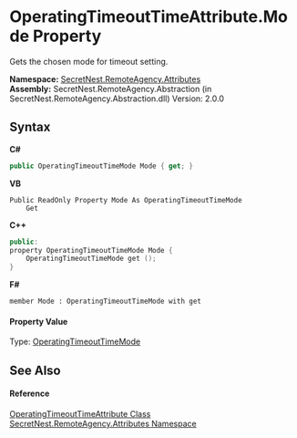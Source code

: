 # OperatingTimeoutTimeAttribute.Mode Property 
 

Gets the chosen mode for timeout setting.

**Namespace:**&nbsp;<a href="N_SecretNest_RemoteAgency_Attributes">SecretNest.RemoteAgency.Attributes</a><br />**Assembly:**&nbsp;SecretNest.RemoteAgency.Abstraction (in SecretNest.RemoteAgency.Abstraction.dll) Version: 2.0.0

## Syntax

**C#**<br />
``` C#
public OperatingTimeoutTimeMode Mode { get; }
```

**VB**<br />
``` VB
Public ReadOnly Property Mode As OperatingTimeoutTimeMode
	Get
```

**C++**<br />
``` C++
public:
property OperatingTimeoutTimeMode Mode {
	OperatingTimeoutTimeMode get ();
}
```

**F#**<br />
``` F#
member Mode : OperatingTimeoutTimeMode with get

```


#### Property Value
Type: <a href="T_SecretNest_RemoteAgency_Attributes_OperatingTimeoutTimeMode">OperatingTimeoutTimeMode</a>

## See Also


#### Reference
<a href="T_SecretNest_RemoteAgency_Attributes_OperatingTimeoutTimeAttribute">OperatingTimeoutTimeAttribute Class</a><br /><a href="N_SecretNest_RemoteAgency_Attributes">SecretNest.RemoteAgency.Attributes Namespace</a><br />